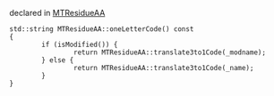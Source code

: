 
declared in [MTResidueAA](MTResidueAA.hpp.md)

~~~ { .cpp }
std::string MTResidueAA::oneLetterCode() const
{
        if (isModified()) {
                return MTResidueAA::translate3to1Code(_modname);                
        } else {
                return MTResidueAA::translate3to1Code(_name);
        }
}
~~~

